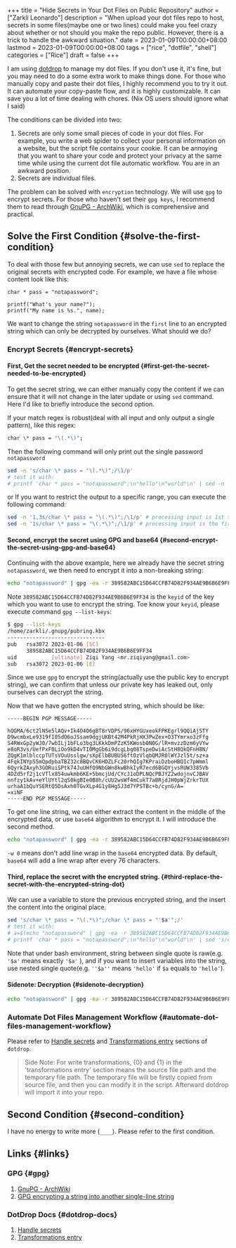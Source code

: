 +++
title = "Hide Secrets in Your Dot Files on Public Repository"
author = ["Zarkli Leonardo"]
description = "When upload your dot files repo to host, secrets in some files(maybe one or two lines) could make you feel crazy about whether or not should you make the repo public. However, there is a trick to handle the awkward situation."
date = 2023-01-09T00:00:00+08:00
lastmod = 2023-01-09T00:00:00+08:00
tags = ["rice", "dotfile", "shell"]
categories = ["Rice"]
draft = false
+++

I am using [dotdrop](https://github.com/deadc0de6/dotdrop) to manage my dot files. If you don't use it, it's fine, but you may need to do a some extra work to make things done. For those who manually copy and paste their dot files, I highly recommend you to try it out. It can automate your copy-paste flow, and it is highly customizable. It can save you a lot of time dealing with chores. (Nix OS users should ignore what I said)

The conditions can be divided into two:

1.  Secrets are only some small pieces of code in your dot files. For example, you write a web spider to collect your personal information on a website, but the script file contains your cookie. It can be annoying that you want to share your code and protect your privacy at the same time while using the current dot file automatic workflow. You are in an awkward position.
2.  Secrets are individual files.

The problem can be solved with `encryption` technology. We will use `gpg` to encrypt secrets. For those who haven't set their `gpg keys`, I recommend them to read through [GnuPG - ArchWiki](https://wiki.archlinux.org/title/GnuPG), which is comprehensive and practical.


## Solve the First Condition {#solve-the-first-condition}

To deal with those few but annoying secrets, we can use `sed` to replace the original secrets with encrypted code. For example, we have a file whose content look like this:

```plain
char * pass = "notapassword";

printf("What's your name?");
printf("My name is %s.", name);
```

We want to change the string `notapassword` in the `first` line to an encrypted string which can only be decrypted by ourselves. What should we do?


### Encrypt Secrets {#encrypt-secrets}


#### First, Get the secret needed to be encrypted {#first-get-the-secret-needed-to-be-encrypted}

To get the secret string, we can either manually copy the content if we can ensure that it will not change in the later update or using `sed` command. Here I'd like to briefly introduce the second option.

If your match regex is robust(deal with all input and only output a single pattern), like this regex:

```bash
char \* pass = "\(.*\)";
```

Then the following command will only print out the single password `notapassword`

```bash
sed -n 's/char \* pass = "\(.*\)";/\1/p'
# test it with:
# printf 'char * pass = "notapassword";\n"hello"\n"world"\n' | sed -n 's/char \* pass = "\(.*\)";/\1/p'
```

or If you want to restrict the output to a specific range, you can execute the following command:

```bash
sed -n '1,3s/char \* pass = "\(.*\)";/\1/p' # processing input is 1st to 3st lines
sed -n '1s/char \* pass = "\(.*\)";/\1/p' # processing input is the first line
```


#### Second, encrypt the secret using GPG and base64 {#second-encrypt-the-secret-using-gpg-and-base64}

Continuing with the above example, here we already have the secret string `notapassword`, we then need to encrypt it into a non-breaking string:

```bash
echo "notapassword" | gpg -ea -r 389582ABC15D64CCFB74D82F934AE9B6B6E9FF34
```

Note `389582ABC15D64CCFB74D82F934AE9B6B6E9FF34` is the `keyid` of the key which you want to use to encrypt the string. Toe know your `keyid`, please execute command `gpg --list-keys`:

```bash
$ gpg --list-keys
/home/zarkli/.gnupg/pubring.kbx
-------------------------------
pub   rsa3072 2023-01-06 [SC]
      389582ABC15D64CCFB74D82F934AE9B6B6E9FF34
uid           [ultimate] Ziqi Yang <mr.ziqiyang@gmail.com>
sub   rsa3072 2023-01-06 [E]
```

Since we use `gpg` to encrypt the string(actually use the public key to encrypt string), we can confirm that unless our private key has leaked out, only ourselves can decrypt the string.

Now that we have gotten the encrypted string, which should be like:

```plain
-----BEGIN PGP MESSAGE-----

hQGMA/6ct2lNSe5lAQv+Ik4O4O6gBT8rVDPS/96xHYGUxeokFPKEgrl9QQiAjSTY
D9wcmbxLe9319fI05dO6oJSsam9dgjUKBt42M4PkRjHX3PwZex+O3TYmrxo3zFfg
S4RWxGp2yWJ0/7wbILj1bFLo3bg3LKkkDmPZzK5KWosb0N0G/lR+mvzzDzm6yVYw
e8oR3vs/UefPxF0LiOo9kD4vTI0MgGb6i9dcgLbg08TspeDwiAcStH8QkQFnH8N/
ZQgK1mlblccpTUTsVOuUsslgw/sXpElbBUBUS6ftOzVlqbQMJR0lWYJzl5t/sz+a
4FqkINYp55mQpdpbaTBZ32c8BQvCK6HDZLFc20rhQIg7KPraiDzboHBQIc7pWmml
6QyrkZAxyh3GORuiSPtk74JuUHfO9NbGWn8kwBhkIyR7ecd6BGQYjvsRUW3385Vb
4DZd5rf2j1cVTlx854uwkmb6KE+5bmcjUd/CYcJ1oDPLNQcPBJYZ2wdojnvCJBAV
nnfzy1kAv+eYlUYtl2qS0kgBIe0B8h/cUU2wsWf4mCukT7aBRjdJH0pWjZrkrTUX
urhaA1bQuYSERtQ5DsAxh0TGvXLp4G1y8Hg5J3d7YPSTBc+b/cynG/A=
=xiNF
-----END PGP MESSAGE-----
```

To get one line string, we can either extract the content in the middle of the encrypted data, or use `base64` algorithm to encrypt it. I will introduce the second method.

```bash
echo "notapassword" | gpg -ea -r 389582ABC15D64CCFB74D82F934AE9B6B6E9FF34 | base64 -w 0
```

`-w 0` means don't add line wrap in the `base64` encrypted data. By default, `base64` will add a line wrap after every 76 characters.


#### Third, replace the secret with the encrypted string. {#third-replace-the-secret-with-the-encrypted-string-dot}

We can use a variable to store the previous encrypted string, and the insert the content into the original place.

```bash
sed 's/char \* pass = "\(.*\)";/char \* pass = "'$a'";/'
# test it with:
# a=$(echo "notapassword" | gpg -ea -r 389582ABC15D64CCFB74D82F934AE9B6B6E9FF34 | base64 -w 0)
# printf 'char * pass = "notapassword";\n"hello"\n"world"\n' | sed 's/char \* pass = "\(.*\)";/char \* pass = "'$a'";/'
```

Note that under bash environment, string between single quote is raw(e.g. `'$a'` means exactly `'$a'` ), and if you want to insert variables into the string, use nested single quote(e.g. `''$a''` means `'hello'` if `$a` equals to `'hello'`).


#### Sidenote: Decryption {#sidenote-decryption}

```bash
echo "notapassword" | gpg -ea -r 389582ABC15D64CCFB74D82F934AE9B6B6E9FF34 | base64 -w 0 | base64 -d | gpg -d
```


### Automate Dot Files Management Workflow {#automate-dot-files-management-workflow}

Please refer to [Handle secrets](https://dotdrop.readthedocs.io/en/latest/howto/sensitive-dotfiles/) and [Transformations entry](https://dotdrop.readthedocs.io/en/latest/config/config-transformations/) sections of `dotdrop`.

> Side Note: For write transformations, {0} and {1} in the 'transformations entry' section means the source file path and the temporary file path. The temporary file will be firstly copied from source file, and then you can modify it in the script. Afterward dotdrop will import it into your repo.


## Second Condition {#second-condition}

I have no energy to write more (`____`). Please refer to the first condition.


## Links {#links}


### GPG {#gpg}

1.  [GnuPG - ArchWiki](https://wiki.archlinux.org/title/GnuPG)
2.  [GPG encrypting a string into another single-line string](https://disjoint.ca/til/2017/09/23/gpg-encrypting-a-string-into-another-single-line-string/)


### DotDrop Docs {#dotdrop-docs}

1.  [Handle secrets](https://dotdrop.readthedocs.io/en/latest/howto/sensitive-dotfiles/)
2.  [Transformations entry](https://dotdrop.readthedocs.io/en/latest/config/config-transformations/)
